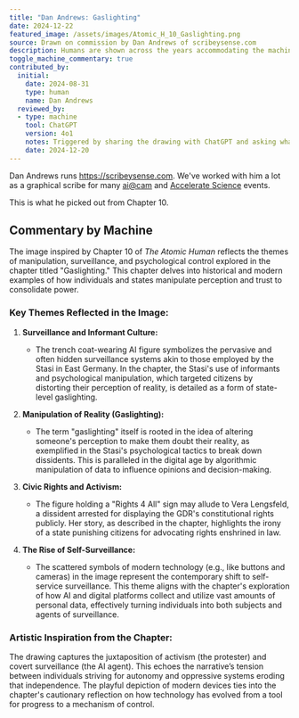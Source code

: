 ```yaml
---
title: "Dan Andrews: Gaslighting"
date: 2024-12-22
featured_image: /assets/images/Atomic_H_10_Gaslighting.png
source: Drawn on commission by Dan Andrews of scribeysense.com
description: Humans are shown across the years accommodating the machine in their activities.
toggle_machine_commentary: true
contributed_by:
  initial:
    date: 2024-08-31
    type: human
    name: Dan Andrews
  reviewed_by:
  - type: machine
    tool: ChatGPT
    version: 4o1
    notes: Triggered by sharing the drawing with ChatGPT and asking what themes from the book inspired it.
    date: 2024-12-20
---
```


Dan Andrews runs <https://scribeysense.com>. We've worked with him a lot as a graphical scribe for many [ai@cam](https://ai.cam.ac.uk) and [Accelerate Science](https://science.ai.cam.ac.uk) events.

This is what he picked out from Chapter 10.

<div class="machine-commentary" markdown="1">

## Commentary by Machine

The image inspired by Chapter 10 of *The Atomic Human* reflects the themes of manipulation, surveillance, and psychological control explored in the chapter titled "Gaslighting." This chapter delves into historical and modern examples of how individuals and states manipulate perception and trust to consolidate power.

### Key Themes Reflected in the Image:

1. **Surveillance and Informant Culture:**
   - The trench coat-wearing AI figure symbolizes the pervasive and often hidden surveillance systems akin to those employed by the Stasi in East Germany. In the chapter, the Stasi's use of informants and psychological manipulation, which targeted citizens by distorting their perception of reality, is detailed as a form of state-level gaslighting.

2. **Manipulation of Reality (Gaslighting):**
   - The term "gaslighting" itself is rooted in the idea of altering someone's perception to make them doubt their reality, as exemplified in the Stasi's psychological tactics to break down dissidents. This is paralleled in the digital age by algorithmic manipulation of data to influence opinions and decision-making.

3. **Civic Rights and Activism:**
   - The figure holding a "Rights 4 All" sign may allude to Vera Lengsfeld, a dissident arrested for displaying the GDR's constitutional rights publicly. Her story, as described in the chapter, highlights the irony of a state punishing citizens for advocating rights enshrined in law.

4. **The Rise of Self-Surveillance:**
   - The scattered symbols of modern technology (e.g., like buttons and cameras) in the image represent the contemporary shift to self-service surveillance. This theme aligns with the chapter's exploration of how AI and digital platforms collect and utilize vast amounts of personal data, effectively turning individuals into both subjects and agents of surveillance.

### Artistic Inspiration from the Chapter:

The drawing captures the juxtaposition of activism (the protester) and covert surveillance (the AI agent). This echoes the narrative’s tension between individuals striving for autonomy and oppressive systems eroding that independence. The playful depiction of modern devices ties into the chapter's cautionary reflection on how technology has evolved from a tool for progress to a mechanism of control.


</div>
